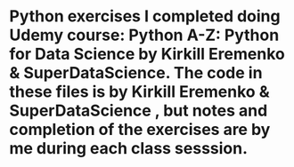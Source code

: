 # Python exercises I completed doing Udemy course: Python A-Z: Python for Data Science by Kirkill Eremenko & SuperDataScience. The code in these files is by Kirkill Eremenko & SuperDataScience , but notes and completion of the exercises are by me during each class sesssion.

